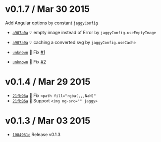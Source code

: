 v0.1.7 / Mar 30 2015
=========================
Add Angular options by constant `jaggyConfig`

 * [`a907a0a`][2] :bulb: empty image instead of Error by `jaggyConfig.useEmptyImage`
 * [`a907a0a`][2] :bulb: caching a converted svg by `jaggyConfig.useCache`

 * [`unknown`][3] :bug: Fix [#1](https://github.com/59naga/jaggy/issues/1)
 * [`unknown`][3] :bug: Fix [#2](https://github.com/59naga/jaggy/issues/2)

[2]: https://github.com/59naga/jaggy/commit/a907a0a5da621d26fb5c01fceb49a882b6f97a71
[3]: https://github.com/59naga/jaggy/commits/master

v0.1.4 / Mar 29 2015
=========================
 * [`21fb96a`][1] :bug: Fix `<path fill="rgba(,,,NaN)"`
 * [`21fb96a`][1] :lipstick: Support `<img ng-src="" jaggy>`

[1]: https://github.com/59naga/jaggy/commit/21fb96a22352c84f4802c50f6a35f7500cee9254

v0.1.3 / Mar 03 2015
=========================
 * [`1084961c`][0] Release v0.1.3

[0]: https://github.com/59naga/jaggy/commits/master